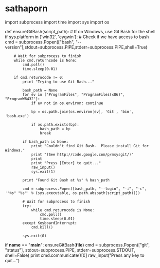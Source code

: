 # sathaporn
import subprocess
import time
import sys
import os

def ensureGitBash(script_path):
    # If on Windows, use Git Bash for the shell
    if sys.platform in ['win32', 'cygwin']:
        # Check if we have access to bash
        cmd = subprocess.Popen(["bash", "--version"],stdout=subprocess.PIPE,stderr=subprocess.PIPE,shell=True)

        # Wait for subprocess to finish
        while cmd.returncode is None:
            cmd.poll()
            time.sleep(0.01)

        if cmd.returncode != 0:
            print "Trying to use Git Bash..."

            bash_path = None
            for ev in ["ProgramFiles", "ProgramFiles(x86)", "ProgramW6432"]:
                if ev not in os.environ: continue

                bp = os.path.join(os.environ[ev], 'Git', 'bin', 'bash.exe')

                if os.path.exists(bp):
                    bash_path = bp
                    break

            if bash_path is None:
                print "Couldn't find Git Bash.  Please install Git for Windows."
                print "(See http://code.google.com/p/msysgit/)"
                print
                print "Press [Enter] to quit..."
                raw_input()
                sys.exit(1)

            print "Found Git Bash at %s" % bash_path

            cmd = subprocess.Popen([bash_path, "--login", "-i", "-c", '"%s" "%s"' % (sys.executable, os.path.abspath(script_path))])

            # Wait for subprocess to finish
            try:
                while cmd.returncode is None:
                    cmd.poll()
                    time.sleep(0.01)
            except KeyboardInterrupt:
                cmd.kill()

            sys.exit(0)

if __name__ == "__main__":
	ensureGitBash(__file__)
	cmd = subprocess.Popen(["git", "status"], stdout=subprocess.PIPE, stderr=subprocess.STDOUT, shell=False)
	print cmd.communicate()[0]
	raw_input("Press any key to quit...")
